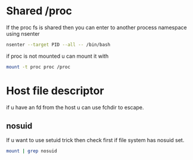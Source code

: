 # Shared /proc

If the proc fs is shared then you can enter to another process namespace using nsenter
```bash
nsenter --target PID --all -- /bin/bash
```

if proc is not mounted u can mount it with
```bash
mount -t proc proc /proc
```

# Host file descriptor

if u have an fd from the host u can use fchdir to escape.

## nosuid

If u want to use setuid trick then check first if file system has nosuid set.
```bash
mount | grep nosuid
```